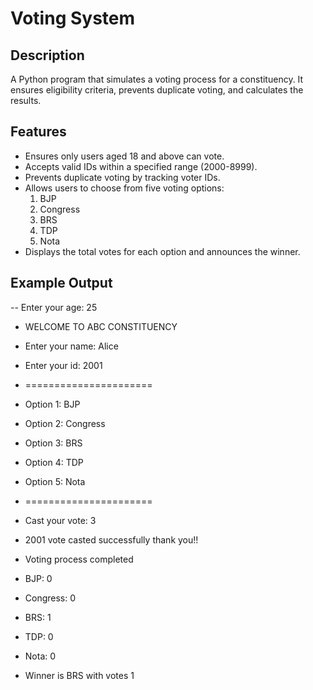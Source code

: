 # Voting System

## Description
A Python program that simulates a voting process for a constituency. It ensures eligibility criteria, prevents duplicate voting, and calculates the results.

## Features
- Ensures only users aged 18 and above can vote.
- Accepts valid IDs within a specified range (2000-8999).
- Prevents duplicate voting by tracking voter IDs.
- Allows users to choose from five voting options:
  1. BJP
  2. Congress
  3. BRS
  4. TDP
  5. Nota
- Displays the total votes for each option and announces the winner.

## Example Output
-- Enter your age: 25
- WELCOME TO ABC CONSTITUENCY
- Enter your name: Alice
- Enter your id: 2001
- ======================
- Option 1: BJP
- Option 2: Congress
- Option 3: BRS
- Option 4: TDP
- Option 5: Nota
- ======================
- Cast your vote: 3
- 2001 vote casted successfully thank you!!

- Voting process completed
- BJP: 0
- Congress: 0
- BRS: 1
- TDP: 0
- Nota: 0
- Winner is BRS with votes 1
